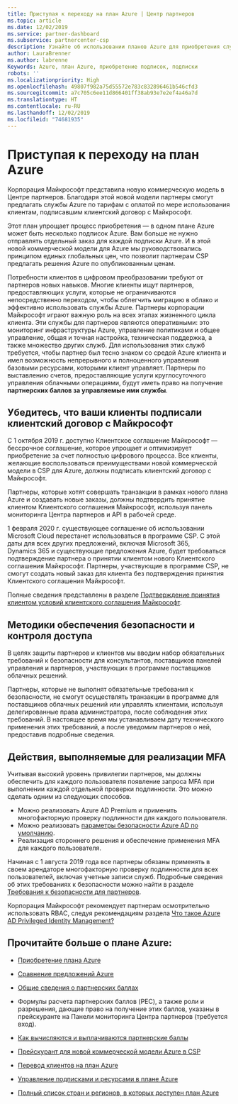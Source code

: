 ```yaml
---
title: Приступая к переходу на план Azure | Центр партнеров
ms.topic: article
ms.date: 12/02/2019
ms.service: partner-dashboard
ms.subservice: partnercenter-csp
description: Узнайте об использовании планов Azure для приобретения служб Azure с оплатой по мере использования для клиентов. Узнайте также о новых требованиях к безопасности.
author: LauraBrenner
ms.author: labrenne
Keywords: Azure, план Azure, приобретение подписок, подписки
robots: ''
ms.localizationpriority: High
ms.openlocfilehash: 49807f982a75d55572e783c832896461b546cfd3
ms.sourcegitcommit: a7c705c6ee11d866401ff38ab93e7e2ef4a46a7d
ms.translationtype: HT
ms.contentlocale: ru-RU
ms.lasthandoff: 12/02/2019
ms.locfileid: "74681935"
---
```

# <a name="move-to-azure-plan---get-started"></a>Приступая к переходу на план Azure

Корпорация Майкрософт представила новую коммерческую модель в Центре партнеров.  Благодаря этой новой модели партнеры смогут предлагать службы Azure по тарифам с оплатой по мере использования клиентам, подписавшим клиентский договор с Майкрософт.

Этот план упрощает процесс приобретения — в одном плане Azure может быть несколько подписок Azure. Вам больше не нужно отправлять отдельный заказ для каждой подписки Azure. И в этой новой коммерческой модели для Azure мы руководствовались принципом единых глобальных цен, что позволит партнерам CSP предлагать решения Azure по опубликованным ценам.

Потребности клиентов в цифровом преобразовании требуют от партнеров новых навыков. Многие клиенты ищут партнеров, предоставляющих услуги, которые не ограничиваются непосредственно переходом, чтобы облегчить миграцию в облако и эффективно использовать службы Azure. Партнеры корпорации Майкрософт играют важную роль на всех этапах жизненного цикла клиента. Эти службы для партнеров являются оперативными: это мониторинг инфраструктуры Azure, управление политиками и общее управление, общая и точная настройка, техническая поддержка, а также множество других служб. Для использования этих служб требуется, чтобы партнер был тесно знаком со средой Azure клиента и имел возможность непрерывного и полноценного управления базовыми ресурсами, которыми клиент управляет. Партнеры по выставлению счетов, предоставляющие услуги круглосуточного управления облачными операциями, будут иметь право на получение **партнерских баллов за управляемые ими службы**.

## <a name="make-sure-your-customers-have-signed-the-microsoft-customer-agreement"></a>Убедитесь, что ваши клиенты подписали клиентский договор с Майкрософт

С 1 октября 2019 г. доступно Клиентское соглашение Майкрософт — бессрочное соглашение, которое упрощает и оптимизирует приобретение за счет полностью цифрового процесса. Все клиенты, желающие воспользоваться преимуществами новой коммерческой модели в CSP для Azure, должны подписать клиентский договор с Майкрософт.

Партнеры, которые хотят совершать транзакции в рамках нового плана Azure и создавать новые заказы, должны подтвердить принятие клиентом Клиентского соглашения Майкрософт, используя панель мониторинга Центра партнеров и API в рабочей среде.

1 февраля 2020 г. существующее соглашение об использовании Microsoft Cloud перестанет использоваться в программе CSP. С этой даты для всех других предложений, включая Microsoft 365, Dynamics 365 и существующие предложения Azure, будет требоваться подтверждение партнера о принятии клиентом нового Клиентского соглашения Майкрософт. Партнеры, участвующие в программе CSP, не смогут создать новый заказ для клиента без подтверждения принятия Клиентского соглашения Майкрософт.

Полные сведения представлены в разделе [Подтверждение принятия клиентом условий клиентского соглашения Майкрософт](confirm-customer-agreement.md).

## <a name="security-and-access-control-practices"></a>Методики обеспечения безопасности и контроля доступа

В целях защиты партнеров и клиентов мы вводим набор обязательных требований к безопасности для консультантов, поставщиков панелей управления и партнеров, участвующих в программе поставщиков облачных решений.

Партнеры, которые не выполнят обязательные требования к безопасности, не смогут осуществлять транзакции в программе для поставщиков облачных решений или управлять клиентами, используя делегированные права администратора, после соблюдения этих требований. В настоящее время мы устанавливаем дату технического применения этих требований, а после уведомим партнеров о ней, предоставив подробные сведения.

## <a name="actions-to-take-to-implement-mfa"></a>Действия, выполняемые для реализации MFA

Учитывая высокий уровень привилегии партнеров, мы должны обеспечить для каждого пользователя появление запроса MFA при выполнении каждой отдельной проверки подлинности. Это можно сделать одним из следующих способов.

- Можно реализовать Azure AD Premium и применить многофакторную проверку подлинности для каждого пользователя.
- Можно реализовать [параметры безопасности Azure AD по умолчанию](https://docs.microsoft.com/azure/active-directory/conditional-access/concept-conditional-access-security-defaults).
- Реализация стороннего решения и обеспечение применения MFA для каждого пользователя.

Начиная с 1 августа 2019 года все партнеры обязаны применять в своем арендаторе многофакторную проверку подлинности для всех пользователей, включая учетные записи служб. Подробные сведения об этих требованиях к безопасности можно найти в разделе [Требования к безопасности для партнеров](https://docs.microsoft.com/partner-center/partner-security-requirements).

Корпорация Майкрософт рекомендует партнерам осмотрительно использовать RBAC, следуя рекомендациям раздела [Что такое Azure AD Privileged Identity Management?](https://docs.microsoft.com/azure/active-directory/privileged-identity-management/pim-configure)

## <a name="read-more-about-the-azure-plan"></a>Прочитайте больше о плане Azure:

- [Приобретение плана Azure](purchase-azure-plan.md)

- [Сравнение предложений Azure](compare-azure-offers.md)

- [Общие сведения о партнерских баллах](partner-earned-credit.md)

- Формулы расчета партнерских баллов (PEC), а также роли и разрешения, дающие право на получение этих баллов, указаны в прейскуранте на Панели мониторинга Центра партнеров (требуется вход).

- [Как вычисляются и выплачиваются партнерские баллы](partner-earned-credit-explanation.md)
- [Прейскурант для новой коммерческой модели Azure в CSP](azure-plan-price-list.md)
- [Перевод клиентов на план Azure](azure-plan-transition.md)
- [Управление подписками и ресурсами в плане Azure](azure-plan-manage.md)
- [Полный список стран и регионов, в которых доступен план Azure](https://query.prod.cms.rt.microsoft.com/cms/api/am/binary/RE3QN0x)
